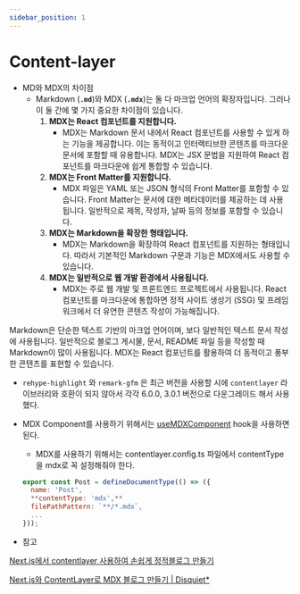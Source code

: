 ```yaml
---
sidebar_position: 1
---
```


# Content-layer

- MD와 MDX의 차이점
  - Markdown (**`.md`**)와 MDX (**`.mdx`**)는 둘 다 마크업 언어의 확장자입니다. 그러나 이 둘 간에 몇 가지 중요한 차이점이 있습니다.
    1. **MDX는 React 컴포넌트를 지원합니다.**
       - MDX는 Markdown 문서 내에서 React 컴포넌트를 사용할 수 있게 하는 기능을 제공합니다. 이는 동적이고 인터랙티브한 콘텐츠를 마크다운 문서에 포함할 때 유용합니다. MDX는 JSX 문법을 지원하여 React 컴포넌트를 마크다운에 쉽게 통합할 수 있습니다.
    2. **MDX는 Front Matter를 지원합니다.**
       - MDX 파일은 YAML 또는 JSON 형식의 Front Matter를 포함할 수 있습니다. Front Matter는 문서에 대한 메타데이터를 제공하는 데 사용됩니다. 일반적으로 제목, 작성자, 날짜 등의 정보를 포함할 수 있습니다.
    3. **MDX는 Markdown을 확장한 형태입니다.**
       - MDX는 Markdown을 확장하여 React 컴포넌트를 지원하는 형태입니다. 따라서 기본적인 Markdown 구문과 기능은 MDX에서도 사용할 수 있습니다.
    4. **MDX는 일반적으로 웹 개발 환경에서 사용됩니다.**
       - MDX는 주로 웹 개발 및 프론트엔드 프로젝트에서 사용됩니다. React 컴포넌트를 마크다운에 통합하면 정적 사이트 생성기 (SSG) 및 프레임워크에서 더 유연한 콘텐츠 작성이 가능해집니다.

Markdown은 단순한 텍스트 기반의 마크업 언어이며, 보다 일반적인 텍스트 문서 작성에 사용됩니다. 일반적으로 블로그 게시물, 문서, README 파일 등을 작성할 때 Markdown이 많이 사용됩니다. MDX는 React 컴포넌트를 활용하여 더 동적이고 풍부한 콘텐츠를 표현할 수 있습니다.

- `rehype-highlight` 와 `remark-gfm` 은 최근 버전을 사용할 시에 `contentlayer` 라이브러리와 호환이 되지 않아서 각각 6.0.0, 3.0.1 버전으로 다운그레이드 해서 사용했다.
- MDX Component를 사용하기 위해서는 [useMDXComponent](https://contentlayer.dev/docs/reference/next-contentlayer-e6e7eb3a#usemdxcomponent) hook을 사용하면 된다.

  - MDX를 사용하기 위해서는 contentlayer.config.ts 파일에서 contentType을 mdx로 꼭 설정해줘야 한다.

  ```jsx
  export const Post = defineDocumentType(() => ({
    name: 'Post',
    **contentType: 'mdx',**
    filePathPattern: `**/*.mdx`,
    ...
  }));
  ```

- 참고

[Next.js에서 contentlayer 사용하여 손쉽게 정적블로그 만들기](https://yiyb-blog.vercel.app/posts/nextjs-contentlayer-blog)

[Next.js와 ContentLayer로 MDX 블로그 만들기 | Disquiet\*](https://disquiet.io/@woongsnote/makerlog/next-js와-content-layer로-mdx-블로그-만들기)
